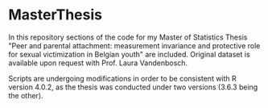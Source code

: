 # MasterThesis

In this repository sections of the code for my Master of Statistics Thesis "Peer and parental attachment: measurement invariance and protective role for sexual victimization in Belgian youth" are included. Original dataset is available upon request with Prof. Laura Vandenbosch.

Scripts are undergoing modifications in order to be consistent with R version 4.0.2, as the thesis was conducted under two versions (3.6.3 being the other).
